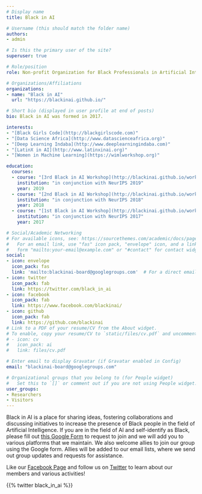 ```yaml
---
# Display name
title: Black in AI

# Username (this should match the folder name)
authors:
- admin

# Is this the primary user of the site?
superuser: true

# Role/position
role: Non-profit Organization for Black Professionals in Artificial Intelligence

# Organizations/Affiliations
organizations:
- name: "Black in AI"
  url: "https://blackinai.github.io/"

# Short bio (displayed in user profile at end of posts)
bio: Black in AI was formed in 2017.

interests:
- "[Black Girls Code](http://blackgirlscode.com)"
- "[Data Science Africa](http://www.datascienceafrica.org)"
- "[Deep Learning Indaba](http://www.deeplearningindaba.com)"
- "[LatinX in AI](http://www.latinxinai.org)"
- "[Women in Machine Learning](https://wimlworkshop.org)"

education:
  courses:
  - course: "[3rd Black in AI Workshop](http://blackinai.github.io/workshop/2019/cfp/)"
    institution: "in conjunction with NeurIPS 2019"
    year: 2019
  - course: "[2nd Black in AI Workshop](http://blackinai.github.io/workshop/2018/cfp/)"
    institution: "in conjunction with NeurIPS 2018"
    year: 2018
  - course: "[1st Black in AI Workshop](http://blackinai.github.io/workshop/2017/cfp/)"
    institution: "in conjunction with NeurIPS 2017"
    year: 2017

# Social/Academic Networking
# For available icons, see: https://sourcethemes.com/academic/docs/page-builder/#icons
#   For an email link, use "fas" icon pack, "envelope" icon, and a link in the
#   form "mailto:your-email@example.com" or "#contact" for contact widget.
social:
- icon: envelope
  icon_pack: fas
  link: 'mailto:blackinai-board@googlegroups.com'  # For a direct email link, use "mailto:test@example.org".
- icon: twitter
  icon_pack: fab
  link: https://twitter.com/black_in_ai
- icon: facebook
  icon_pack: fab
  link: https://www.facebook.com/blackinai/
- icon: github
  icon_pack: fab
  link: https://github.com/blackinai
# Link to a PDF of your resume/CV from the About widget.
# To enable, copy your resume/CV to `static/files/cv.pdf` and uncomment the lines below.
# - icon: cv
#   icon_pack: ai
#   link: files/cv.pdf

# Enter email to display Gravatar (if Gravatar enabled in Config)
email: "blackinai-board@googlegroups.com"

# Organizational groups that you belong to (for People widget)
#   Set this to `[]` or comment out if you are not using People widget.
user_groups:
- Researchers
- Visitors
---
```


Black in AI is a place for sharing ideas, fostering collaborations and discussing initiatives to increase the presence of Black people in the field of Artificial Intelligence. If you are in the field of AI and self-identify as Black, please fill out [this Google Form](https://goo.gl/forms/CMDkD5CuLjc0IAJi1) to request to join and we will add you to various platforms that we maintain. We also welcome allies to join our group using the Google form. Allies will be added to our email lists, where we send out group updates and requests for assistance.

Like our [Facebook Page](https://www.facebook.com/blackinai/) and follow us on [Twitter](https://twitter.com/black_in_ai) to learn about our members and various activities!

{{% twitter black_in_ai %}}
